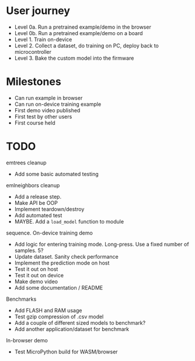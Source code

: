 

# User journey

- Level 0a. Run a pretrained example/demo in the browser
- Level 0b. Run a pretrained example/demo on a board
- Level 1. Train on-device
- Level 2. Collect a dataset, do training on PC, deploy back to microcontroller
- Level 3. Bake the custom model into the firmware

# Milestones

- Can run example in browser
- Can run on-device training example
- First demo video published
- First test by other users
- First course held

# TODO

emtrees cleanup

- Add some basic automated testing

emlneighbors cleanup

- Add a release step.
- Make API be OOP
- Implement teardown/destroy
- Add automated test
- MAYBE. Add a `load_model` function to module


sequence. On-device training demo

- Add logic for entering training mode. Long-press. Use a fixed number of samples. 5?
- Update dataset. Sanity check performance
- Implement the prediction mode on host
- Test it out on host
- Test it out on device
- Make demo video
- Add some documentation / README


Benchmarks

- Add FLASH and RAM usage
- Test gzip compression of .csv model
- Add a couple of different sized models to benchmark?
- Add another application/dataset for benchmark

In-browser demo

- Test MicroPython build for WASM/browser

